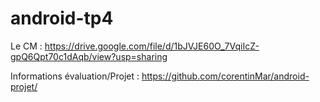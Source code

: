 # android-tp4

Le CM : https://drive.google.com/file/d/1bJVJE60O_7VqiIcZ-gpQ6Qpt70c1dAqb/view?usp=sharing

Informations évaluation/Projet : https://github.com/corentinMar/android-projet/
